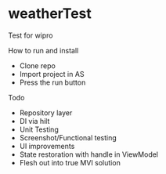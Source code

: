 # weatherTest
Test for wipro

How to run and install
- Clone repo
- Import project in AS
- Press the run button

Todo
- Repository layer
- DI via hilt
- Unit Testing
- Screenshot/Functional testing
- UI improvements
- State restoration with handle in ViewModel
- Flesh out into true MVI solution
